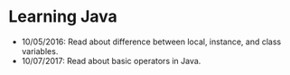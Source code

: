 # Learning Java

- 10/05/2016: Read about difference between local, instance, and class variables. 
- 10/07/2017: Read about basic operators in Java.
